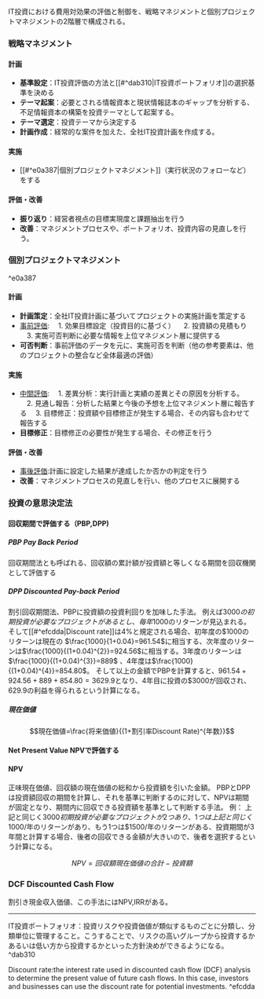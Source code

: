 IT投資における費用対効果の評価と制御を、戦略マネジメントと個別プロジェクトマネジメントの2階層で構成される。

### 戦略マネジメント
#### 計画
- **基準設定**：IT投資評価の方法と[[#^dab310|IT投資ポートフォリオ]]の選択基準を決める
- **テーマ起案**：必要とされる情報資本と現状情報誌本のギャップを分析する、不足情報資本の構築を投資テーマとして起案する。
- **テーマ選定**：投資テーマから決定する
- **計画作成**：経常的な案件を加えた、全社IT投資計画を作成する。

#### 実施
- [[#^e0a387|個別プロジェクトマネジメント]]（実行状況のフォローなど）をする

#### 評価・改善
- **振り返り**：経営者視点の目標実現度と課題抽出を行う
- **改善**：マネジメントプロセスや、ポートフォリオ、投資内容の見直しを行う。

### 個別プロジェクトマネジメント

^e0a387
#### 計画
- **計画策定**：全社IT投資計画に基づいてプロジェクトの実施計画を策定する
- <u>事前評価</u>:
  　1. 効果目標設定（投資目的に基づく）
  　2. 投資額の見積もり
  　3. 実施可否判断に必要な情報を上位マネジメント層に提供する
- **可否判断**：事前評価のデータを元に、実施可否を判断（他の参考要素は、他のプロジェクトの整合など全体最適の評価）

#### 実施
- <u>中間評価</u>:
  　1. 差異分析：実行計画と実績の差異とその原因を分析する。
  　2. 見通し報告：分析した結果と今後の予想を上位マネジメント層に報告する
  　3. 目標修正：投資額や目標修正が発生する場合、その内容も合わせて報告する
- **目標修正**：目標修正の必要性が発生する場合、その修正を行う

#### 評価・改善
- <u>事後評価</u>:計画に設定した結果が達成したか否かの判定を行う
- **改善**：マネジメントプロセスの見直しを行い、他のプロセスに展開する

### 投資の意思決定法
#### 回収期間で評価する（PBP,DPP)
##### PBP Pay Back Period
回収期間法とも呼ばれる、回収額の累計額が投資額と等しくなる期間を回収機関として評価する

##### DPP Discounted Pay-back Period
割引回収期間法、PBPに投資額の投資利回りを加味した手法。
例えば$3000の初期投資が必要なプロジェクトがあるとし、毎年$1000のリターンが見込まれる。
そして[[#^efcdda|Discount rate]]は4%と規定される場合、初年度の$1000のリターンは現在の $\frac{1000}{1+0.04}=961.54$に相当する、次年度のリターンは$\frac{1000}{(1+0.04)^{2}}=924.56$に相当する。3年度のリターンは$\frac{1000}{(1+0.04)^{3}}=889$
、4年度は$\frac{1000}{(1+0.04)^{4}}=854.80$。
そして以上の金額でPBPを計算すると、$961.54+924.56+889+854.80=3629.9$となり、4年目に投資の$3000が回収され、629.9の利益を得られるという計算になる。

##### 現在価値
$$現在価値=\frac{将来価値}{(1+割引率Discount Rate)^{年数}}$$

#### Net Present Value NPVで評価する
#### NPV
正味現在価値、回収額の現在価値の総和から投資額を引いた金額。
PBPとDPPは投資額回収の期間を計算し、それを基準に判断するのに対して、NPVは期間が固定となり、期間内に回収できる投資額を基準として判断する手法。
例：
上記と同じく$3000初期投資が必要なプロジェクトが2つあり、1つは上記と同じく$1000/年のリターンがあり、もう1つは$1500/年のリターンがある、投資期間が3年間と計算する場合、後者の回収できる金額が大きいので、後者を選択するという計算になる。

$$NPV=回収額現在価値の合計-投資額$$

### DCF Discounted Cash Flow
割引き現金収入価値、この手法にはNPV,IRRがある。




---
IT投資ポートフォリオ：投資リスクや投資価値が類似するものごとに分類し、分類単位に管理すること。こうすることで、リスクの高いグループから投資するかあるいは低い方から投資するかといった方針決めができるようになる。 ^dab310

Discount rate:the interest rate used in discounted cash flow (DCF) analysis to determine the present value of future cash flows. In this case, investors and businesses can use the discount rate for potential investments. ^efcdda
